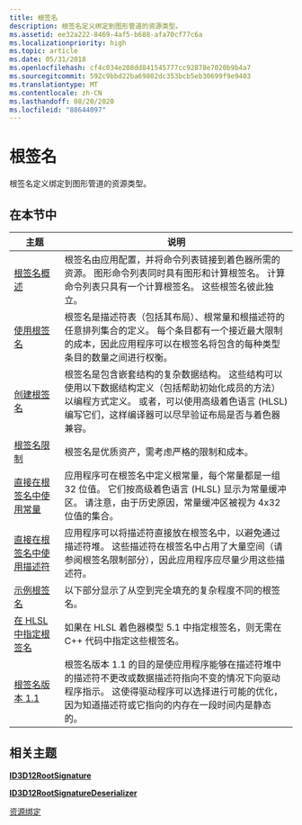 ```yaml
---
title: 根签名
description: 根签名定义绑定到图形管道的资源类型。
ms.assetid: ee32a222-8469-4af5-b688-afa70cf77c6a
ms.localizationpriority: high
ms.topic: article
ms.date: 05/31/2018
ms.openlocfilehash: cf4c034e208dd841545777cc92878e7020b9b4a7
ms.sourcegitcommit: 592c9bbd22ba69802dc353bcb5eb30699f9e9403
ms.translationtype: MT
ms.contentlocale: zh-CN
ms.lasthandoff: 08/20/2020
ms.locfileid: "88644097"
---
```

# <a name="root-signatures"></a>根签名

根签名定义绑定到图形管道的资源类型。

## <a name="in-this-section"></a>在本节中



| 主题                                                                                                               | 说明                                                                                                                                                                                                                                                                                                                                                                                                       |
|---------------------------------------------------------------------------------------------------------------------|-------------------------------------------------------------------------------------------------------------------------------------------------------------------------------------------------------------------------------------------------------------------------------------------------------------------------------------------------------------------------------------------------------------------|
| [根签名概述](root-signatures-overview.md)<br/>                                                 | 根签名由应用配置，并将命令列表链接到着色器所需的资源。 图形命令列表同时具有图形和计算根签名。 计算命令列表只具有一个计算根签名。 这些根签名彼此独立。<br/>                                                                                             |
| [使用根签名](using-a-root-signature.md)<br/>                                                     | 根签名是描述符表（包括其布局）、根常量和根描述符的任意排列集合的定义。 每个条目都有一个接近最大限制的成本，因此应用程序可以在根签名将包含的每种类型条目的数量之间进行权衡。<br/>                                                                     |
| [创建根签名](creating-a-root-signature.md)<br/>                                               | 根签名是包含嵌套结构的复杂数据结构。 这些结构可以使用以下数据结构定义（包括帮助初始化成员的方法）以编程方式定义。 或者，可以使用高级着色语言 (HLSL) 编写它们，这样编译器可以尽早验证布局是否与着色器兼容。 <br/> |
| [根签名限制](root-signature-limits.md)<br/>                                                       | 根签名是优质资产，需考虑严格的限制和成本。<br/>                                                                                                                                                                                                                                                                                                            |
| [直接在根签名中使用常量](using-constants-directly-in-the-root-signature.md)<br/>     | 应用程序可在根签名中定义根常量，每个常量都是一组 32 位值。 它们按高级着色语言 (HLSL) 显示为常量缓冲区。 请注意，由于历史原因，常量缓冲区被视为 4x32 位值的集合。 <br/>                                                                                                                                        |
| [直接在根签名中使用描述符](using-descriptors-directly-in-the-root-signature.md)<br/> | 应用程序可以将描述符直接放在根签名中，以避免通过描述符堆。 这些描述符在根签名中占用了大量空间（请参阅根签名限制部分），因此应用程序应尽量少用这些描述符。 <br/>                                                                                                                                     |
| [示例根签名](example-root-signatures.md)<br/>                                                   | 以下部分显示了从空到完全填充的复杂程度不同的根签名。<br/>                                                                                                                                                                                                                                                                                                       |
| [在 HLSL 中指定根签名](specifying-root-signatures-in-hlsl.md)<br/>                             | 如果在 HLSL 着色器模型 5.1 中指定根签名，则无需在 C++ 代码中指定这些根签名。<br/>                                                                                                                                                                                                                                                                                                  |
| [根签名版本 1.1](root-signature-version-1-1.md)<br/>                                             | 根签名版本 1.1 的目的是使应用程序能够在描述符堆中的描述符不更改或数据描述符指向不变的情况下向驱动程序指示。 这使得驱动程序可以选择进行可能的优化，因为知道描述符或它指向的内存在一段时间内是静态的。 <br/>                                  |



 

## <a name="related-topics"></a>相关主题

<dl> <dt>

[**ID3D12RootSignature**](/windows/win32/api/d3d12/nn-d3d12-id3d12rootsignature)
</dt> <dt>

[**ID3D12RootSignatureDeserializer**](/windows/desktop/api/d3d12/nn-d3d12-id3d12rootsignaturedeserializer)
</dt> <dt>

[资源绑定](resource-binding.md)
</dt> </dl>

 

